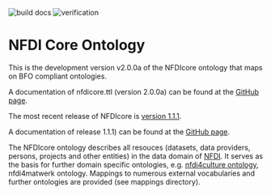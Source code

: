 ![build docs](https://github.com/ISE-FIZKarlsruhe/nfdicore/actions/workflows/update-docs.yml/badge.svg)
![verification](https://github.com/ISE-FIZKarlsruhe/nfdicore/actions/workflows/verification.yml/badge.svg)

# NFDI Core Ontology

This is the development version v2.0.0a of the NFDIcore ontology that maps on BFO compliant ontologies.

A documentation of nfdicore.ttl (version 2.0.0a) can be found at the [GitHub page](https://ise-fizkarlsruhe.github.io/nfdicore/).


The most recent release of NFDIcore is [version 1.1.1](https://github.com/ISE-FIZKarlsruhe/nfdicore/tree/v1.1.1).

A documentation of release 1.1.1) can be found at the [GitHub page](https://ise-fizkarlsruhe.github.io/nfdicore/1.1.1).

The NFDIcore ontology describes all resouces (datasets, data providers, persons, projects and other entities) in the data domain of [NFDI](https://www.nfdi.de/). It serves as the basis for further domain specific ontologies, e.g. [nfdi4culture ontology](https://github.com/ISE-FIZKarlsruhe/nfdi4culture-ontology), nfdi4matwerk ontology. Mappings to numerous external vocabularies and further ontologies are provided (see mappings directory).

